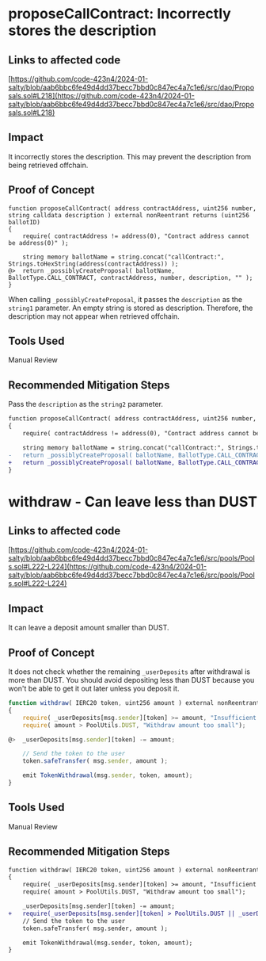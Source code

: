 # proposeCallContract: Incorrectly stores the description

## Links to affected code

[https://github.com/code-423n4/2024-01-salty/blob/aab6bbc6fe49d4dd37becc7bbd0c847ec4a7c1e6/src/dao/Proposals.sol#L218](https://github.com/code-423n4/2024-01-salty/blob/aab6bbc6fe49d4dd37becc7bbd0c847ec4a7c1e6/src/dao/Proposals.sol#L218)

## Impact

It incorrectly stores the description. This may prevent the description from being retrieved offchain.

## Proof of Concept

```solidity
function proposeCallContract( address contractAddress, uint256 number, string calldata description ) external nonReentrant returns (uint256 ballotID)
{
    require( contractAddress != address(0), "Contract address cannot be address(0)" );

    string memory ballotName = string.concat("callContract:", Strings.toHexString(address(contractAddress)) );
@>  return _possiblyCreateProposal( ballotName, BallotType.CALL_CONTRACT, contractAddress, number, description, "" );
}
```

When calling `_possiblyCreateProposal`, it passes the `description` as the `string1` parameter. An empty string is stored as description. Therefore, the description may not appear when retrieved offchain.

## Tools Used

Manual Review

## Recommended Mitigation Steps

Pass the `description` as the `string2` parameter.

```diff
function proposeCallContract( address contractAddress, uint256 number, string calldata description ) external nonReentrant returns (uint256 ballotID)
{
    require( contractAddress != address(0), "Contract address cannot be address(0)" );

    string memory ballotName = string.concat("callContract:", Strings.toHexString(address(contractAddress)) );
-   return _possiblyCreateProposal( ballotName, BallotType.CALL_CONTRACT, contractAddress, number, description, "" );
+   return _possiblyCreateProposal( ballotName, BallotType.CALL_CONTRACT, contractAddress, number, "", description );
}
```

# withdraw - Can leave less than DUST

## Links to affected code

[https://github.com/code-423n4/2024-01-salty/blob/aab6bbc6fe49d4dd37becc7bbd0c847ec4a7c1e6/src/pools/Pools.sol#L222-L224](https://github.com/code-423n4/2024-01-salty/blob/aab6bbc6fe49d4dd37becc7bbd0c847ec4a7c1e6/src/pools/Pools.sol#L222-L224)

## Impact

It can leave a deposit amount smaller than DUST.

## Proof of Concept

It does not check whether the remaining `_userDeposits` after withdrawal is more than DUST. You should avoid depositing less than DUST because you won't be able to get it out later unless you deposit it.

```jsx
function withdraw( IERC20 token, uint256 amount ) external nonReentrant
{
    require( _userDeposits[msg.sender][token] >= amount, "Insufficient balance to withdraw specified amount" );
    require( amount > PoolUtils.DUST, "Withdraw amount too small");

@>  _userDeposits[msg.sender][token] -= amount;

    // Send the token to the user
    token.safeTransfer( msg.sender, amount );

    emit TokenWithdrawal(msg.sender, token, amount);
}
```

## Tools Used

Manual Review

## Recommended Mitigation Steps

```diff
function withdraw( IERC20 token, uint256 amount ) external nonReentrant
{
    require( _userDeposits[msg.sender][token] >= amount, "Insufficient balance to withdraw specified amount" );
    require( amount > PoolUtils.DUST, "Withdraw amount too small");

    _userDeposits[msg.sender][token] -= amount;
+   require(_userDeposits[msg.sender][token] > PoolUtils.DUST || _userDeposits[msg.sender][token] == 0, "remain amount too small");
    // Send the token to the user
    token.safeTransfer( msg.sender, amount );

    emit TokenWithdrawal(msg.sender, token, amount);
}
```